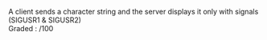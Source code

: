 A client sends a character string and the server displays it only with signals (SIGUSR1 & SIGUSR2)<BR>
Graded : /100
